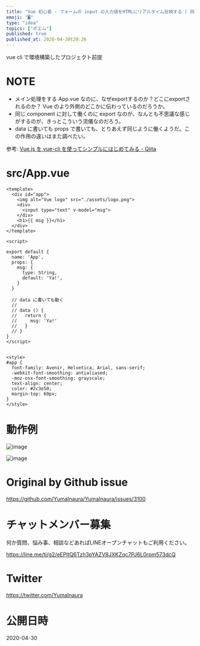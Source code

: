 ```yaml
---
title: "Vue 初心者 - フォームの input の入力値をHTMLにリアルタイム反映する ( 同じComponentでのデータバインド )  ("
emoji: "🖥"
type: "idea"
topics: ["ポエム"]
published: true
published_at: 2020-04-30t20:26
---
```


vue cli で環境構築したプロジェクト前提

# NOTE

- メイン処理をする App.vue なのに、なぜexportするのか？どこにexportされるのか？ Vue のより外側のどこかに伝わっているのだろうか。
- 同じ component に対して働くのに export なのが、なんとも不思議な感じがするのが、きっとこういう流儀なのだろう。 
- data に書いても props で書いても、とりあえず同じように働くようだ。この作用の違いはまた調べたい。

参考: [Vue.js を vue-cli を使ってシンプルにはじめてみる - Qiita](https://qiita.com/567000/items/dde495d6a8ad1c25fa43)

# src/App.vue

```vue
<template>
  <div id="app">
    <img alt="Vue logo" src="./assets/logo.png">
    <div>
      <input type="text" v-model="msg">
    </div>
    <h1>{{ msg }}</h1>
  </div>
</template>

<script>

export default {
  name: 'App',
  props: {
    msg: {
      type: String,
      default: 'Ya!',
    }
  }

  // data に書いても動く
  //
  // data () {
  //   return {
  //     msg: 'Ya!'
  //   }
  // }
}
</script>


<style>
#app {
  font-family: Avenir, Helvetica, Arial, sans-serif;
  -webkit-font-smoothing: antialiased;
  -moz-osx-font-smoothing: grayscale;
  text-align: center;
  color: #2c3e50;
  margin-top: 60px;
}
</style>
```

# 動作例

![image](https://user-images.githubusercontent.com/13635059/80584798-35537c00-8a4d-11ea-90da-ff52a08894d5.png)

![image](https://user-images.githubusercontent.com/13635059/80584959-764b9080-8a4d-11ea-9d2a-cd429069d482.png)


# Original by Github issue

https://github.com/YumaInaura/YumaInaura/issues/3100











<!-- Update From Qiita API -->

# チャットメンバー募集


何か質問、悩み事、相談などあればLINEオープンチャットもご利用ください。

https://line.me/ti/g2/eEPltQ6Tzh3pYAZV8JXKZqc7PJ6L0rpm573dcQ





# Twitter


https://twitter.com/YumaInaura


<!-- Update From Qiita API -->



# 公開日時

2020-04-30
